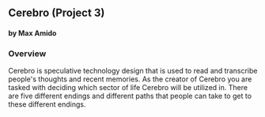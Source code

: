 ## Cerebro (Project 3)
#### by Max Amido

### Overview 
Cerebro is speculative technology design that is used to read and transcribe people's thoughts and recent memories. As the creator of Cerebro you are tasked with deciding which sector of life Cerebro will be utilized in. There are five different endings and different paths that people can take to get to these different endings.
 
